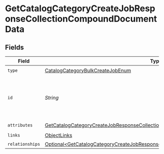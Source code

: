 # GetCatalogCategoryCreateJobResponseCollectionCompoundDocumentData


## Fields

| Field                                                                                                                                                                                          | Type                                                                                                                                                                                           | Required                                                                                                                                                                                       | Description                                                                                                                                                                                    |
| ---------------------------------------------------------------------------------------------------------------------------------------------------------------------------------------------- | ---------------------------------------------------------------------------------------------------------------------------------------------------------------------------------------------- | ---------------------------------------------------------------------------------------------------------------------------------------------------------------------------------------------- | ---------------------------------------------------------------------------------------------------------------------------------------------------------------------------------------------- |
| `type`                                                                                                                                                                                         | [CatalogCategoryBulkCreateJobEnum](../../models/components/CatalogCategoryBulkCreateJobEnum.md)                                                                                                | :heavy_check_mark:                                                                                                                                                                             | N/A                                                                                                                                                                                            |
| `id`                                                                                                                                                                                           | *String*                                                                                                                                                                                       | :heavy_check_mark:                                                                                                                                                                             | Unique identifier for retrieving the job. Generated by Klaviyo.                                                                                                                                |
| `attributes`                                                                                                                                                                                   | [GetCatalogCategoryCreateJobResponseCollectionCompoundDocumentAttributes](../../models/components/GetCatalogCategoryCreateJobResponseCollectionCompoundDocumentAttributes.md)                  | :heavy_check_mark:                                                                                                                                                                             | N/A                                                                                                                                                                                            |
| `links`                                                                                                                                                                                        | [ObjectLinks](../../models/components/ObjectLinks.md)                                                                                                                                          | :heavy_check_mark:                                                                                                                                                                             | N/A                                                                                                                                                                                            |
| `relationships`                                                                                                                                                                                | [Optional\<GetCatalogCategoryCreateJobResponseCollectionCompoundDocumentRelationships>](../../models/components/GetCatalogCategoryCreateJobResponseCollectionCompoundDocumentRelationships.md) | :heavy_minus_sign:                                                                                                                                                                             | N/A                                                                                                                                                                                            |